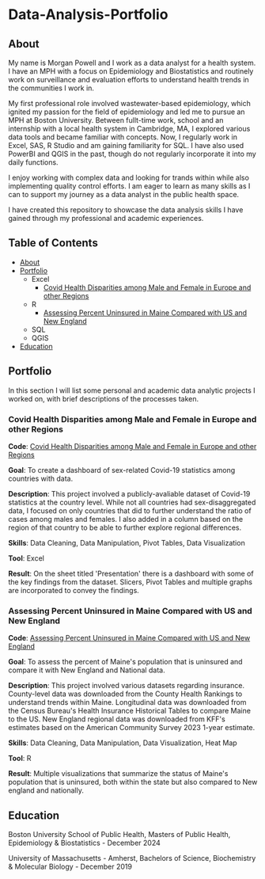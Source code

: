 # Data-Analysis-Portfolio

## About

My name is Morgan Powell and I work as a data analyst for a health system. I have an MPH with a focus on Epidemiology and Biostatistics and routinely work on surveillance and evaluation efforts to understand health trends in the communities I work in. 

My first professional role involved wastewater-based epidemiology, which ignited my passion for the field of epidemiology and led me to pursue an MPH at Boston University. Between fullt-time work, school and an internship with a local health system in Cambridge, MA, I explored various data tools and became familiar with concepts. Now, I regularly work in Excel, SAS, R Studio and am gaining familiarity for SQL. I have also used PowerBI and QGIS in the past, though do not regularly incorporate it into my daily functions. 

I enjoy working with complex data and looking for trands within while also implementing quality control efforts. I am eager to learn as many skills as I can to support my journey as a data analyst in the public health space. 

I have created this repository to showcase the data analysis skills I have gained through my professional and academic experiences.

## Table of Contents
- [About](https://github.com/mmpowell98/Data-Analysis-Portfolio/blob/main/README.md#about)
- [Portfolio](https://github.com/mmpowell98/Data-Analysis-Portfolio/blob/main/README.md#portfolio)
  - Excel
    - [Covid Health Disparities among Male and Female in Europe and other Regions](https://github.com/mmpowell98/Data-Analysis-Portfolio/blob/main/README.md#covid-health-disparities-among-male-and-female-in-europe-and-other-regions)
  - R
    - [Assessing Percent Uninsured in Maine Compared with US and New England](https://github.com/mmpowell98/Data-Analysis-Portfolio/edit/main/README.md#assessing-percent-uninsured-in-maine-compared-with-us-and-new-england)
  - SQL
  - QGIS
 - [Education](https://github.com/mmpowell98/Data-Analysis-Portfolio/edit/main/README.md#education)


## Portfolio

In this section I will list some personal and academic data analytic projects I worked on, with brief descriptions of the processes taken. 

### Covid Health Disparities among Male and Female in Europe and other Regions
  **Code**: [Covid Health Disparities among Male and Female in Europe and other Regions](https://github.com/mmpowell98/Data-Analysis-Portfolio/blob/main/GH854%20Final%20Project.xlsx)

  **Goal**: To create a dashboard of sex-related Covid-19 statistics among countries with data.

  **Description**: This project involved a publicly-avaliable dataset of Covid-19 statistics at the country level. While not all countries had sex-disaggregated data, I focused on only countries that did to further understand the ratio of cases among males and females. I also added in a column based on the region of that country to be able to further explore regional differences.

  **Skills**: Data Cleaning, Data Manipulation, Pivot Tables, Data Visualization

  **Tool**: Excel

  **Result**: On the sheet titled 'Presentation' there is a dashboard with some of the key findings from the dataset. Slicers, Pivot Tables and multiple graphs are incorporated to convey the findings. 

### Assessing Percent Uninsured in Maine Compared with US and New England
 **Code**: [Assessing Percent Uninsured in Maine Compared with US and New England](https://github.com/mmpowell98/Data-Analysis-Portfolio/blob/main/County_Health_Rankings_ME.R)

  **Goal**: To assess the percent of Maine's population that is uninsured and compare it with New England and National data. 

  **Description**: This project involved various datasets regarding insurance. County-level data was downloaded from the County Health Rankings to understand trends within Maine. Longitudinal data was downloaded from the Census Bureau's Health Insurance Historical Tables to compare Maine to the US. New England regional data was downloaded from KFF's estimates based on the American Community Survey 2023 1-year estimate. 

  **Skills**: Data Cleaning, Data Manipulation, Data Visualization, Heat Map

  **Tool**: R

  **Result**: Multiple visualizations that summarize the status of Maine's population that is uninsured, both within the state but also compared to New england and nationally. 
  

## Education

Boston University School of Public Health, Masters of Public Health, Epidemiology & Biostatistics - December 2024

University of Massachusetts - Amherst, Bachelors of Science, Biochemistry & Molecular Biology - December 2019




